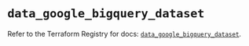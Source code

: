 # `data_google_bigquery_dataset`

Refer to the Terraform Registry for docs: [`data_google_bigquery_dataset`](https://registry.terraform.io/providers/hashicorp/google/5.43.0/docs/data-sources/bigquery_dataset).
